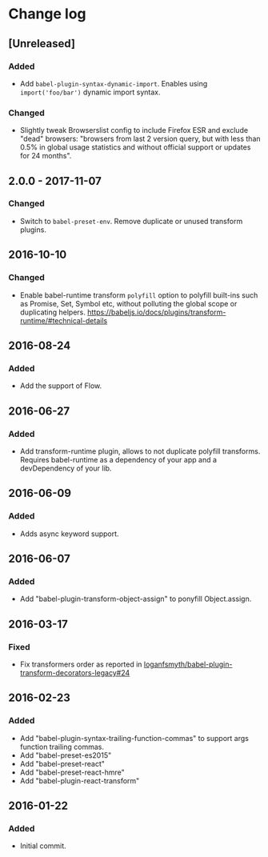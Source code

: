 # Change log

## [Unreleased]
### Added
  - Add `babel-plugin-syntax-dynamic-import`.
    Enables using `import('foo/bar')` dynamic import syntax.

### Changed
  - Slightly tweak Browserslist config to include Firefox ESR and exclude "dead" browsers:
    "browsers from last 2 version query, but with less than 0.5% in global usage statistics
    and without official support or updates for 24 months".
    
## 2.0.0 - 2017-11-07
### Changed
  - Switch to `babel-preset-env`.
    Remove duplicate or unused transform plugins.

## 2016-10-10
### Changed
  - Enable babel-runtime transform `polyfill` option to polyfill built-ins such as Promise, Set, Symbol etc,
    without polluting the global scope or duplicating helpers.
    https://babeljs.io/docs/plugins/transform-runtime/#technical-details

## 2016-08-24
### Added
  - Add the support of Flow.

## 2016-06-27
### Added
  - Add transform-runtime plugin, allows to not duplicate polyfill transforms.
    Requires babel-runtime as a dependency of your app and a devDependency of your lib.

## 2016-06-09
### Added
  - Adds async keyword support.

## 2016-06-07
### Added
  - Add "babel-plugin-transform-object-assign" to ponyfill Object.assign.

## 2016-03-17
### Fixed
  - Fix transformers order as reported in
    [loganfsmyth/babel-plugin-transform-decorators-legacy#24
    ](https://github.com/loganfsmyth/babel-plugin-transform-decorators-legacy/issues/24)

## 2016-02-23
### Added
  - Add "babel-plugin-syntax-trailing-function-commas" to support args function trailing commas.
  - Add "babel-preset-es2015"
  - Add "babel-preset-react"
  - Add "babel-preset-react-hmre"
  - Add "babel-plugin-react-transform"

## 2016-01-22
### Added
  - Initial commit.
